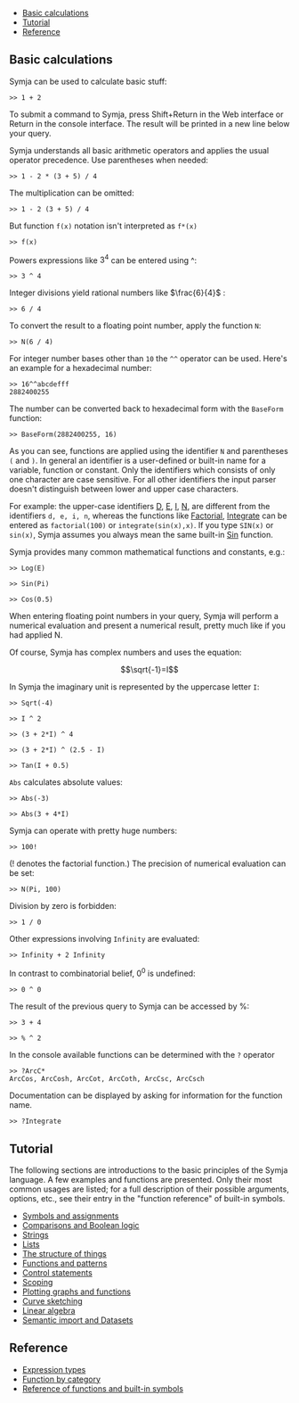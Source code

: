  
- [Basic calculations](#basic-calculations) 
- [Tutorial](#tutorial) 
- [Reference](#reference) 

## Basic calculations

Symja can be used to calculate basic stuff:

```
>> 1 + 2
```

To submit a command to Symja, press Shift+Return in the Web interface or Return in the console interface. The result will be printed in a new line below your query.

Symja understands all basic arithmetic operators and applies the usual operator precedence. Use parentheses when needed:

```
>> 1 - 2 * (3 + 5) / 4
```

The multiplication can be omitted:

```
>> 1 - 2 (3 + 5) / 4
```

But function `f(x)` notation isn't interpreted as `f*(x)`

```
>> f(x)
```

Powers expressions like ${3}^{4}$ can be entered using ^:

```
>> 3 ^ 4
```

Integer divisions yield rational numbers like $\frac{6}{4}$ :

```
>> 6 / 4
```

To convert the result to a floating point number, apply the function `N`:

```
>> N(6 / 4)
```

For integer number bases other than `10` the `^^` operator can be used. Here's an example for a hexadecimal number:

```
>> 16^^abcdefff
2882400255
```

The number can be converted back to hexadecimal form with the `BaseForm` function:

```
>> BaseForm(2882400255, 16)
```

As you can see, functions are applied using the identifier `N` and parentheses `(` and `)`. 
In general an identifier is a user-defined or built-in name for a variable, function or constant. 
Only the identifiers which consists of only one character are case sensitive. 
For all other identifiers the input parser doesn't distinguish between lower and upper case characters.

For example: the upper-case identifiers [D](functions/D.md), [E](functions/E.md), [I](functions/I.md), [N](functions/N.md), 
are different from the identifiers `d, e, i, n`, whereas the 
functions like [Factorial](functions/Factorial.md), [Integrate](functions/Integrate.md) can be entered as 
`factorial(100)` or `integrate(sin(x),x)`. If you type `SIN(x)` or `sin(x)`, 
Symja assumes you always mean the same built-in [Sin](functions/Sin.md) function.  

Symja provides many common mathematical functions and constants, e.g.:

```
>> Log(E)

>> Sin(Pi)

>> Cos(0.5)
```

When entering floating point numbers in your query, Symja will perform a numerical evaluation and present a numerical result, pretty much like if you had applied N.

Of course, Symja has complex numbers and uses the equation:

$$\sqrt{-1}=I$$

In Symja the imaginary unit is represented by the uppercase letter `I`:

```
>> Sqrt(-4)

>> I ^ 2

>> (3 + 2*I) ^ 4

>> (3 + 2*I) ^ (2.5 - I)

>> Tan(I + 0.5)
```

`Abs` calculates absolute values:

```
>> Abs(-3)

>> Abs(3 + 4*I)
```

Symja can operate with pretty huge numbers:

```
>> 100!
```

(! denotes the factorial function.) The precision of numerical evaluation can be set:

```
>> N(Pi, 100)
```

Division by zero is forbidden:

```
>> 1 / 0
```

Other expressions involving `Infinity` are evaluated:

```
>> Infinity + 2 Infinity
```

In contrast to combinatorial belief, ${0}^{0}$ is undefined:

```
>> 0 ^ 0
```

The result of the previous query to Symja can be accessed by %:

```
>> 3 + 4

>> % ^ 2
```

In the console available functions can be determined with the `?` operator

```
>> ?ArcC*
ArcCos, ArcCosh, ArcCot, ArcCoth, ArcCsc, ArcCsch
```

Documentation can be displayed by asking for information for the function name.

```
>> ?Integrate
```

## Tutorial

The following sections are introductions to the basic principles of the Symja language. 
A few examples and functions are presented. Only their most common usages are listed; 
for a full description of their possible arguments, options, etc., see their entry in the "function reference" of built-in symbols.

* [Symbols and assignments](02-symbols-and-assignments.md)
* [Comparisons and Boolean logic](03-comparisons-and-boolean-logic.md)
* [Strings](04-strings.md)
* [Lists](05-lists.md)
* [The structure of things](06-the-structure-of-things.md)
* [Functions and patterns](07-functions-and-patterns.md)
* [Control statements](08-control-statements.md)
* [Scoping](09-scoping.md)
* [Plotting graphs and functions](10-plotting.md)
* [Curve sketching](11-curve-sketching.md)
* [Linear algebra](12-linear-algebra.md)
* [Semantic import and Datasets](20-semantic-import.md)

## Reference

* [Expression types](97-expression-types.md) 
* [Function by category](98-function-by-category.md)
* [Reference of functions and built-in symbols](99-function-reference.md)
